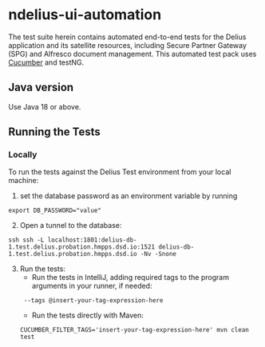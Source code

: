 # ndelius-ui-automation

The test suite herein contains automated end-to-end tests for the Delius application and its satellite resources,
including Secure Partner Gateway (SPG) and Alfresco document management. This automated test pack uses
[Cucumber](https://cucumber.io/docs) and testNG.

## Java version

Use Java 18 or above.

## Running the Tests

### Locally

To run the tests against the Delius Test environment from your local machine:

1. set the database password as an environment variable by running
```shell
export DB_PASSWORD="value"
```

2. Open a tunnel to the database:

```shell
ssh ssh -L localhost:1801:delius-db-1.test.delius.probation.hmpps.dsd.io:1521 delius-db-1.test.delius.probation.hmpps.dsd.io -Nv -Snone
```

3. Run the tests:
    - Run the tests in IntelliJ, adding required tags to the program arguments in your runner, if needed:
   ```
    --tags @insert-your-tag-expression-here
   ```
    - Run the tests directly with Maven:
   ```shell
   CUCUMBER_FILTER_TAGS='insert-your-tag-expression-here' mvn clean test
   ```